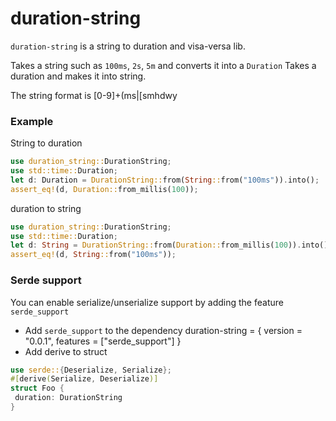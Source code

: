 # duration-string

`duration-string` is a string to duration and visa-versa lib.

Takes a string such as `100ms`, `2s`, `5m` and converts it into a `Duration`
Takes a duration and makes it into string.

The string format is [0-9]+(ms|[smhdwy

### Example

String to duration
```rust
use duration_string::DurationString;
use std::time::Duration;
let d: Duration = DurationString::from(String::from("100ms")).into();
assert_eq!(d, Duration::from_millis(100));
```
duration to string
```rust
use duration_string::DurationString;
use std::time::Duration;
let d: String = DurationString::from(Duration::from_millis(100)).into();
assert_eq!(d, String::from("100ms"));
```

### Serde support
You can enable serialize/unserialize support by adding the feature `serde_support`
- Add `serde_support` to the dependency
duration-string = { version = "0.0.1", features = ["serde_support"] }
- Add derive to struct
```rust
use serde::{Deserialize, Serialize};
#[derive(Serialize, Deserialize)]
struct Foo {
 duration: DurationString
}
```
